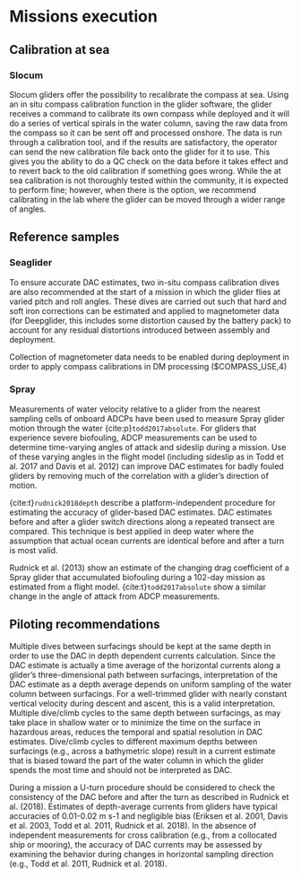# Missions execution

## Calibration at sea

### Slocum
Slocum gliders offer the possibility to recalibrate the compass at sea. 
Using an in situ compass calibration function in the glider software, the glider receives a command to calibrate its own compass while deployed and it will do a series of vertical spirals in the water column, saving the raw data from the compass so it can be sent off and processed onshore. 
The data is run through a calibration tool, and if the results are satisfactory, the operator can send the new calibration file back onto the glider for it to use. 
This gives you the ability to do a QC check on the data before it takes effect and to revert back to the old calibration if something goes wrong. 
While the at sea calibration is not thoroughly tested within the community, it is expected to perform fine; however, when there is the option, we recommend calibrating in the lab where the glider can be moved through a wider range of angles. 

## Reference samples

### Seaglider
To ensure accurate DAC estimates, two in-situ compass calibration dives are also recommended at the start of a mission in which the glider flies at varied pitch and roll angles. 
These dives are carried out such that hard and soft iron corrections can be estimated and applied to magnetometer data (for Deepglider, this includes some distortion caused by the battery pack) to account for any residual distortions introduced between assembly and deployment.  

Collection of magnetometer data needs to be enabled during deployment in order to apply compass calibrations in DM processing ($COMPASS_USE,4)


### Spray
Measurements of water velocity relative to a glider from the nearest sampling cells of onboard ADCPs have been used to measure Spray glider motion through the water {cite:p}`todd2017absolute`. 
For gliders that experience severe biofouling, ADCP measurements can be used to determine time-varying angles of attack and sideslip during a mission. 
Use of these varying angles in the flight model (including sideslip as in Todd et al. 2017 and Davis et al. 2012) can improve DAC estimates for badly fouled gliders by removing much of the correlation with a glider’s direction of motion.

{cite:t}`rudnick2018depth` describe a platform-independent procedure for estimating the accuracy of glider-based DAC estimates. 
DAC estimates before and after a glider switch directions along a repeated transect are compared. 
This technique is best applied in deep water where the assumption that actual ocean currents are identical before and after a turn is most valid.

Rudnick et al. (2013) show an estimate of the changing drag coefficient of a Spray glider that accumulated biofouling during a 102-day mission as estimated from a flight model. 
{cite:t}`todd2017absolute` show a similar change in the angle of attack from ADCP measurements.

## Piloting recommendations 
Multiple dives between surfacings should be kept at the same depth in order to use the DAC in depth dependent currents calculation. 
Since the DAC estimate is actually a time average of the horizontal currents along a glider’s three-dimensional path between surfacings, interpretation of the DAC estimate as a depth average depends on uniform sampling of the water column between surfacings. 
For a well-trimmed glider with nearly constant vertical velocity during descent and ascent, this is a valid interpretation. 
Multiple dive/climb cycles to the same depth between surfacings, as may take place in shallow water or to minimize the time on the surface in hazardous areas, reduces the temporal and spatial resolution in DAC estimates. 
Dive/climb cycles to different maximum depths between surfacings (e.g., across a bathymetric slope) result in a current estimate that is biased toward the part of the water column in which the glider spends the most time and should not be interpreted as DAC.

During a mission a U-turn procedure should be considered to check the consistency of the DAC before and after the turn as described in Rudnick et al. (2018).
Estimates of depth-average currents from gliders have typical accuracies of 0.01-0.02 m s-1 and negligible bias (Eriksen et al. 2001, Davis et al. 2003, Todd et al. 2011, Rudnick et al. 2018). 
In the absence of independent measurements for cross calibration (e.g., from a collocated ship or mooring), the accuracy of DAC currents may be assessed by examining the behavior during changes in horizontal sampling direction (e.g., Todd et al. 2011, Rudnick et al. 2018).

